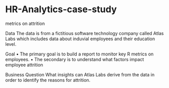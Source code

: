 # HR-Analytics-case-study
metrics on attrition

Data
The data is from a fictitious software technology company called Atlas Labs which includes data about induvial employees and their education level.

Goal
•	The primary goal is to build a report to monitor key R metrics on employees.
•	The secondary is to understand what factors impact employee attrition

Business Question
What insights can Atlas Labs derive from the data in order to identify the reasons for attrition.
